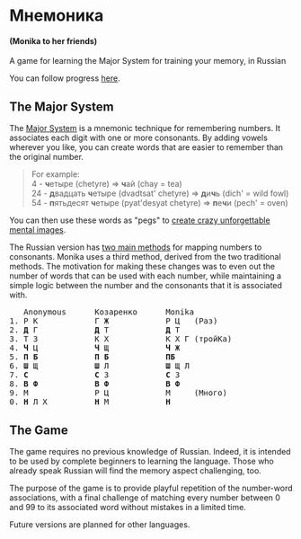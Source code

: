 # Мнемоника
#### (Monika to her friends)

A game for learning the Major System for training your memory, in Russian

You can follow progress [here](https://lexogram.github.io/monika/).

## The Major System
The [Major System](https://en.wikipedia.org/wiki/Mnemonic_major_system) is a mnemonic technique for remembering numbers. It associates each digit with one or more consonants. By adding vowels wherever you like, you can create words that are easier to remember than the original number.

>For example:  
>4 - **ч**етыре (chetyre) => **ч**ай (chay = tea)  
>24 - **д**вадцать **ч**етыре (dvadtsat' chetyre) => **д**и**ч**ь (dich' = wild fowl)   
>54 - **п**ятьдесят **ч**етыре (pyat'desyat chetyre) => **п**е**ч**и (pech' = oven)  

You can then use these words as "pegs" to [create crazy unforgettable mental images](https://www.ted.com/talks/joshua_foer_feats_of_memory_anyone_can_do).

The Russian version has [two main methods](https://ru.wikipedia.org/wiki/Мнемоника#Методы) for mapping numbers to consonants. Monika uses a third method, derived from the two traditional methods. The motivation for  making these changes was to even out the number of words that can be used with each number, while maintaining a simple logic between the number and the consonants that it is associated with.

<pre>
   Anonymous      Козаренко      Monika  
1. Р К            Г Ж            Р Ц   (Раз)
2. <strong>Д</strong> Г            <strong>Д</strong> Т            <strong>Д</strong> Т                    
3. Т З            К Х            К Х Г (тройКа)
4. <strong>Ч</strong> Ц            <strong>Ч</strong> Щ            <strong>Ч</strong> Ж 
5. <strong>П Б            П Б            ПБ</strong>
6. <strong>Ш</strong> Щ            <strong>Ш</strong> Л            <strong>Ш</strong> Щ Л 
7. <strong>С</strong>              <strong>С</strong> З            <strong>С</strong> З 
8. <strong>В Ф            В Ф            В Ф</strong>
9. М              Р Ц            М     (Много)
0. <strong>Н</strong> Л Х          <strong>Н</strong> М            <strong>Н</strong>
</pre>

## The Game

The game requires no previous knowledge of Russian. Indeed, it is intended to be used by complete beginners to learning the language. Those who already speak Russian will find the memory aspect challenging, too. 

The purpose of the game is to provide playful repetition of the number-word associations, with a final challenge of matching every number between 0 and 99 to its associated word without mistakes in a limited time. 

Future versions are planned for other languages.